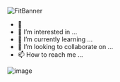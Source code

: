 

![FitBanner](https://user-images.githubusercontent.com/97243628/158803056-6e1418dc-5d11-4cce-a0f9-8db4c3f5d7ad.PNG)





- 👋
- 👀 I’m interested in ...
- 🌱 I’m currently learning ...
- 💞️ I’m looking to collaborate on ...
- 📫 How to reach me ...

<!---
l3miage-crivoid/l3miage-crivoid is a ✨ special ✨ repository because its `README.md` (this file) appears on your GitHub profile.
You can click the Preview link to take a look at your changes.
--->
![image](https://user-images.githubusercontent.com/97243628/158800898-7701ca59-77ae-4576-982c-563cc35fa2a8.png)


